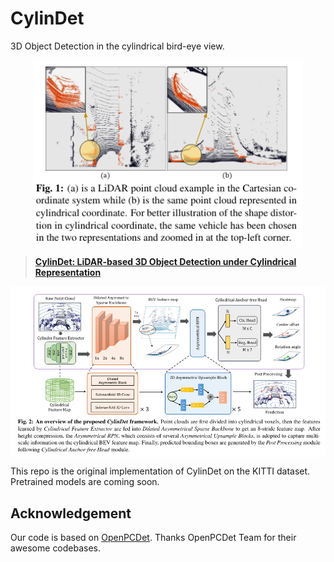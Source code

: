 # CylinDet

3D Object Detection in the cylindrical bird-eye view.

<!-- <p align="center"> <img src='docs/teaser.png' align="center" height="230px"> </p> -->

<p align="center"> <img src='cylindrical_view.png' align="center" height="300px"> </p>

> [**CylinDet: LiDAR-based 3D Object Detection under Cylindrical Representation**]()      
<p align="center"> <img src='framework.png' align="center"> </p>           
This repo is the original implementation of CylinDet on the KITTI dataset. Pretrained models are coming soon. 

## Acknowledgement
Our code is based on [OpenPCDet](https://github.com/open-mmlab/OpenPCDet). 
Thanks OpenPCDet Team for their awesome codebases.
